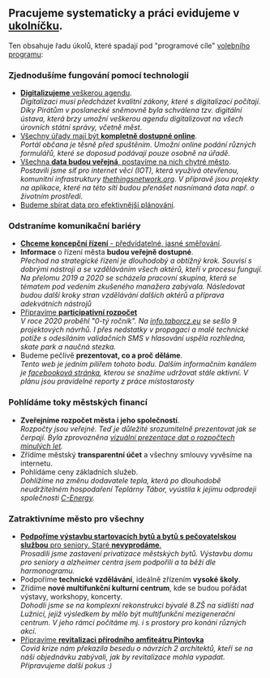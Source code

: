 
## Pracujeme systematicky a práci evidujeme v [ukolníčku](https://redmine.pirati.cz/projects/zastupitelsky-klub-tabor).
Ten obsahuje řadu úkolů, které spadají pod "programové cíle" [volebního programu](/volby/):

### Zjednodušíme fungování pomocí <a name="tech">technologií</a>
- <i style="color: orange" class="fas fa-cogs"></i> [__Digitalizujeme__ veškerou agendu](https://redmine.pirati.cz/issues/20807).<br/>
_Digitalizaci musí předcházet kvalitní zákony, které s digitalizací počítají.
Díky Pirátům v poslanecké sněmovně byla schválena tzv. digitální ústava,
která brzy umožní veškerou agendu digitalizovat na všech úrovních státní správy,
včetně měst._
- <i style="color: orange" class="fas fa-cogs"></i> [Všechny úřady mají být __kompletně dostupné online__](https://redmine.pirati.cz/issues/20807).<br/>
_Portál občana je těsně před spuštěním.
Umožní online podání různých formulářů,
které se doposud podávají pouze osobně na úřadě._
- <i style="color: orange" class="fas fa-cogs"></i> [Všechna __data budou veřejná__, postavíme na nich chytré město](https://redmine.pirati.cz/issues/20809).<br/>
_Postavili jsme síť pro internet věcí (IOT), která využívá otevřenou, komunitní
infrastruktury [thethingsnetwork.org](https://www.thethingsnetwork.org/).
V přípravě jsou projekty na aplikace,
které na této síti budou přenášet nasnímaná data např. o životním prostředí._
- <i style="color: orange" class="fas fa-cogs"></i> [Budeme sbírat data pro efektivnější plánování](https://redmine.pirati.cz/issues/20809).

### Odstraníme komunikační <a name="bari">bariéry</a>
- <i style="color: orange" class="fas fa-cogs"></i> [__Chceme koncepční řízení__ - předvídatelné, jasné směřování](https://redmine.pirati.cz/issues/20811).
- <i style="color: orange" class="fas fa-cogs"></i> __Informace__ o řízení města __budou veřejně dostupné__.<br/>
_Přechod na strategické řízení je dlouhodobý a obtížný krok.
Souvisí s dobrými nástroji a se vzděláváním všech aktérů, kteří v procesu fungují.
Na přelomu 2019 a 2020 se scházela pracovní skupina, která se tématem pod vedením
zkušeného manažera zabývala.
Následovat budou další kroky stran vzdělávání dalších aktérů a příprava adekvátních
nástrojů_
- <i style="color: green" class="fas fa-check"></i> [Připravíme __participativní rozpočet__](https://redmine.pirati.cz/issues/20815)<br/>
_V roce 2020 proběhl "0-tý ročník".
Na [info.taborcz.eu](https://info.taborcz.eu/#/paro/1) se sešlo 9 projektových návrhů.
I přes nedstatky v propagaci a malé technické potíže s odesíláním validačních SMS
v hlasování uspěla rozhledna, skate park a naučná stezka._
- <i style="color: green" class="fas fa-check"></i> Budeme pečlivě __prezentovat, co a proč děláme__.<br/>
_Tento web je jedním pilířem tohoto bodu.
Dalším informačním kanálem je [facebooková stránka](https://www.facebook.com/piratitabor), kterou se snažíme udržovat stále aktivní.
V plánu jsou pravidelné reporty z práce místostarosty_

### Pohlídáme toky městských financí
- <i style="color: orange" class="fas fa-cogs"></i> __Zveřejníme rozpočet města i jeho společností__.<br/>
_Rozpočty jsou veřejné. Teď je důležité srozumitelně prezentovat jak se čerpají.
Byla zprovozněna [vizuální prezentace dat o rozpočtech minulých let](https://www.taborcz.eu/vismo/hospodareni.asp)._
- <i style="color: grey" class="fas fa-clock"></i> Zřídíme městský __transparentní účet__ a všechny smlouvy vyvěsíme na internetu.
- <i style="color: grey" class="fas fa-clock"></i> Pohlídáme ceny základních služeb. <br/>
_Dohlížíme na změnu dodavatele tepla, která po dlouhodobě neudržitelném hospodaření
Teplárny Tábor, vyústila k jejímu odprodeji společnosti [C-Energy](https://www.c-energy.cz/)._

### Zatraktivníme město pro všechny
- <i style="color: green" class="fas fa-check"></i> [__Podpoříme výstavbu startovacích bytů a bytů s pečovatelskou službou__ pro seniory.
Staré __nevyprodáme__.](https://redmine.pirati.cz/issues/20819)<br/>
_Prosadili jsme zastavení privatizace městských bytů. Výstavbu domu pro seniory a alzheimer centra jsem podpořili a ta běží dle harmonogramu._
- <i style="color: orange" class="fas fa-clock"></i> Podpoříme __technické vzdělávání__, ideálně zřízením __vysoké školy__.
- <i style="color: orange" class="fas fa-cogs"></i> Zřídíme __nové multifunkční kulturní centrum__, kde se budou pořádat výstavy, workshopy, koncerty.<br/>
_Dohodli jsme se na komplexní rekonstrukci bývalé 8.ZŠ na sídlišti nad Lužnicí,
jejíž výsledkem by mělo být multifunkční mezigenerační centrum.
V jeho rámci počítáme mj. i s prostory pro konání různých akcí._
- <i style="color: orange" class="fas fa-cogs"></i> [Připravíme __revitalizaci přírodního amfiteátru Pintovka__](https://redmine.pirati.cz/issues/20825)<br/>
_Covid krize nám překazila besedu o návrzích 2 architektů,
kteří se na náši objednávku zabývali, jak by revitalizace mohla vypadat.
Připravujeme další pokus :)_
